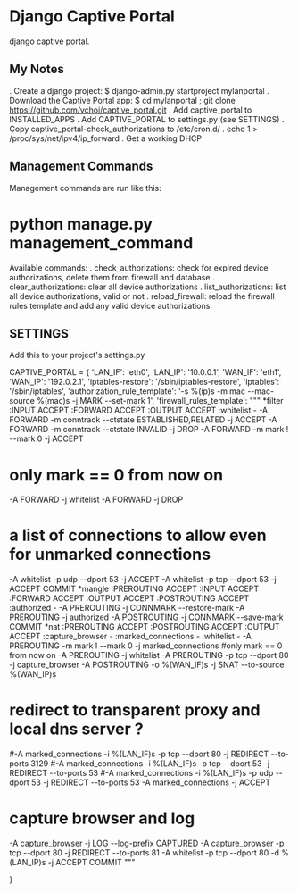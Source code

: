 Django Captive Portal
==============

django captive portal.


My Notes
--------
 . Create a django project: $ django-admin.py startproject mylanportal
 . Download the Captive Portal app: $ cd mylanportal ; git clone https://github.com/vchoi/captive_portal.git
 . Add captive_portal to INSTALLED_APPS
 . Add CAPTIVE_PORTAL to settings.py (see SETTINGS)
 . Copy captive_portal-check_authorizations to /etc/cron.d/
 . echo 1 > /proc/sys/net/ipv4/ip_forward
 . Get a working DHCP

Management Commands
-------------------

Management commands are run like this:
 # python manage.py management_command

Available commands:
 . check_authorizations: check for expired device authorizations, delete them from firewall and database
 . clear_authorizations: clear all device authorizations
 . list_authorizations: list all device authorizations, valid or not
 . reload_firewall: reload the firewall rules template and add any valid device authorizations

SETTINGS
--------

Add this to your project's settings.py

CAPTIVE_PORTAL = {
    'LAN_IF': 'eth0',
    'LAN_IP': '10.0.0.1',
    'WAN_IF': 'eth1',
    'WAN_IP': '192.0.2.1',
    'iptables-restore': '/sbin/iptables-restore',
    'iptables': '/sbin/iptables',
    'authorization_rule_template': '-s %(ip)s -m mac --mac-source %(mac)s -j MARK --set-mark 1',
    'firewall_rules_template': """
*filter
:INPUT ACCEPT 
:FORWARD ACCEPT 
:OUTPUT ACCEPT 
:whitelist - 
-A FORWARD -m conntrack --ctstate ESTABLISHED,RELATED -j ACCEPT
-A FORWARD -m conntrack --ctstate INVALID -j DROP
-A FORWARD -m mark ! --mark 0 -j ACCEPT
# only mark == 0 from now on
-A FORWARD -j whitelist 
-A FORWARD -j DROP
# a list of connections to allow even for unmarked connections
-A whitelist -p udp --dport 53 -j ACCEPT
-A whitelist -p tcp --dport 53 -j ACCEPT
COMMIT
*mangle
:PREROUTING ACCEPT 
:INPUT ACCEPT 
:FORWARD ACCEPT 
:OUTPUT ACCEPT 
:POSTROUTING ACCEPT 
:authorized - 
-A PREROUTING -j CONNMARK --restore-mark
-A PREROUTING -j authorized
-A POSTROUTING -j CONNMARK --save-mark
COMMIT
*nat
:PREROUTING ACCEPT 
:POSTROUTING ACCEPT 
:OUTPUT ACCEPT
:capture_browser -
:marked_connections -
:whitelist -
-A PREROUTING -m mark ! --mark 0 -j marked_connections
#only mark == 0  from now on
-A PREROUTING -j whitelist
-A PREROUTING -p tcp --dport 80 -j capture_browser
-A POSTROUTING -o %(WAN_IF)s -j SNAT --to-source %(WAN_IP)s
# redirect to transparent proxy and local dns server ?
#-A marked_connections -i %(LAN_IF)s -p tcp --dport 80 -j REDIRECT --to-ports 3129
#-A marked_connections -i %(LAN_IF)s -p tcp --dport 53 -j REDIRECT --to-ports 53
#-A marked_connections -i %(LAN_IF)s -p udp --dport 53 -j REDIRECT --to-ports 53
-A marked_connections -j ACCEPT
# capture browser and log
-A capture_browser -j LOG --log-prefix CAPTURED
-A capture_browser -p tcp --dport 80 -j REDIRECT --to-ports 81
-A whitelist -p tcp --dport 80 -d %(LAN_IP)s -j ACCEPT
COMMIT
"""

}
